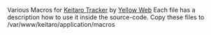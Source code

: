 Various Macros for [Keitaro Tracker](https://yellowweb.top/keitaro) by [Yellow Web](https://yellowweb.top)
Each file has a description how to use it inside the source-code.
Copy these files to /var/www/keitaro/application/macros
